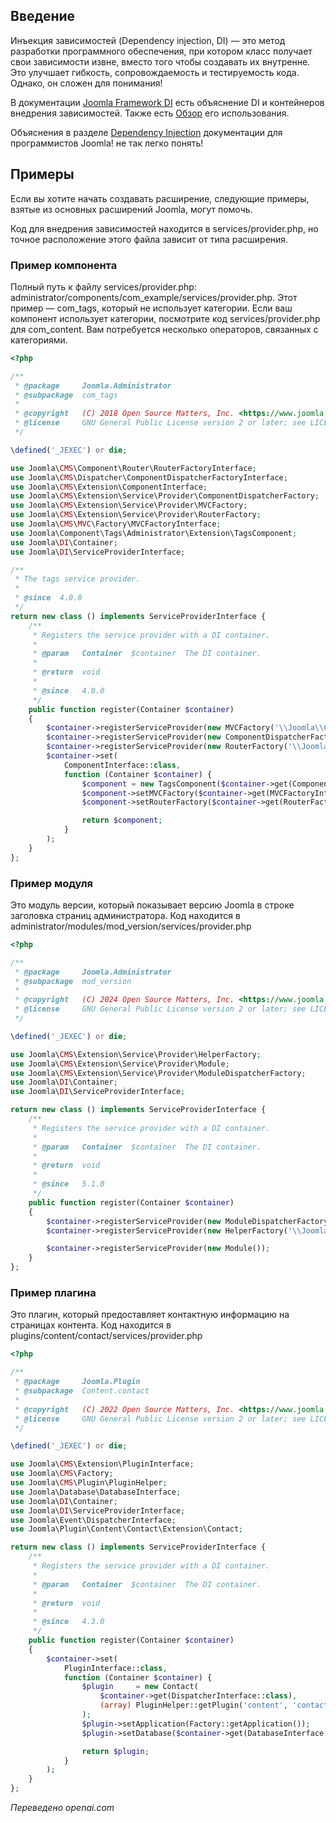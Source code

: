 <!-- Filename: J4.x:Dependency_Injection_in_Joomla_4 / Display title: Внедрение зависимостей -->

## Введение

Инъекция зависимостей (Dependency injection, DI) — это метод разработки программного обеспечения, при котором класс получает свои зависимости извне, вместо того чтобы создавать их внутренне. Это улучшает гибкость, сопровождаемость и тестируемость кода. Однако, он сложен для понимания!

В документации [Joomla Framework DI](https://github.com/joomla-framework/di/blob/4.x-dev/docs/why-dependency-injection.md) есть объяснение DI и контейнеров внедрения зависимостей. Также есть [Обзор](https://github.com/joomla-framework/di/blob/4.x-dev/docs/overview.md) его использования.

Объяснения в разделе [Dependency Injection](jdocmanual?article=docus/dependency-injection/index) документации для программистов Joomla! не так легко понять!

## Примеры

Если вы хотите начать создавать расширение, следующие примеры, взятые из основных расширений Joomla, могут помочь.

Код для внедрения зависимостей находится в services/provider.php, но точное расположение этого файла зависит от типа расширения.

### Пример компонента

Полный путь к файлу services/provider.php: administrator/components/com_example/services/provider.php. Этот пример — com_tags, который не использует категории. Если ваш компонент использует категории, посмотрите код services/provider.php для com_content. Вам потребуется несколько операторов, связанных с категориями.

```php
<?php

/**
 * @package     Joomla.Administrator
 * @subpackage  com_tags
 *
 * @copyright   (C) 2018 Open Source Matters, Inc. <https://www.joomla.org>
 * @license     GNU General Public License version 2 or later; see LICENSE.txt
 */

\defined('_JEXEC') or die;

use Joomla\CMS\Component\Router\RouterFactoryInterface;
use Joomla\CMS\Dispatcher\ComponentDispatcherFactoryInterface;
use Joomla\CMS\Extension\ComponentInterface;
use Joomla\CMS\Extension\Service\Provider\ComponentDispatcherFactory;
use Joomla\CMS\Extension\Service\Provider\MVCFactory;
use Joomla\CMS\Extension\Service\Provider\RouterFactory;
use Joomla\CMS\MVC\Factory\MVCFactoryInterface;
use Joomla\Component\Tags\Administrator\Extension\TagsComponent;
use Joomla\DI\Container;
use Joomla\DI\ServiceProviderInterface;

/**
 * The tags service provider.
 *
 * @since  4.0.0
 */
return new class () implements ServiceProviderInterface {
    /**
     * Registers the service provider with a DI container.
     *
     * @param   Container  $container  The DI container.
     *
     * @return  void
     *
     * @since   4.0.0
     */
    public function register(Container $container)
    {
        $container->registerServiceProvider(new MVCFactory('\\Joomla\\Component\\Tags'));
        $container->registerServiceProvider(new ComponentDispatcherFactory('\\Joomla\\Component\\Tags'));
        $container->registerServiceProvider(new RouterFactory('\\Joomla\\Component\\Tags'));
        $container->set(
            ComponentInterface::class,
            function (Container $container) {
                $component = new TagsComponent($container->get(ComponentDispatcherFactoryInterface::class));
                $component->setMVCFactory($container->get(MVCFactoryInterface::class));
                $component->setRouterFactory($container->get(RouterFactoryInterface::class));

                return $component;
            }
        );
    }
};
```

### Пример модуля

Это модуль версии, который показывает версию Joomla в строке заголовка страниц администратора. Код находится в administrator/modules/mod_version/services/provider.php

```php
<?php

/**
 * @package     Joomla.Administrator
 * @subpackage  mod_version
 *
 * @copyright   (C) 2024 Open Source Matters, Inc. <https://www.joomla.org>
 * @license     GNU General Public License version 2 or later; see LICENSE.txt
 */

\defined('_JEXEC') or die;

use Joomla\CMS\Extension\Service\Provider\HelperFactory;
use Joomla\CMS\Extension\Service\Provider\Module;
use Joomla\CMS\Extension\Service\Provider\ModuleDispatcherFactory;
use Joomla\DI\Container;
use Joomla\DI\ServiceProviderInterface;

return new class () implements ServiceProviderInterface {
    /**
     * Registers the service provider with a DI container.
     *
     * @param   Container  $container  The DI container.
     *
     * @return  void
     *
     * @since   5.1.0
     */
    public function register(Container $container)
    {
        $container->registerServiceProvider(new ModuleDispatcherFactory('\\Joomla\\Module\\Version'));
        $container->registerServiceProvider(new HelperFactory('\\Joomla\\Module\\Version\\Administrator\\Helper'));

        $container->registerServiceProvider(new Module());
    }
};
```

### Пример плагина

Это плагин, который предоставляет контактную информацию на страницах контента. Код находится в plugins/content/contact/services/provider.php

```php
<?php

/**
 * @package     Joomla.Plugin
 * @subpackage  Content.contact
 *
 * @copyright   (C) 2022 Open Source Matters, Inc. <https://www.joomla.org>
 * @license     GNU General Public License version 2 or later; see LICENSE.txt
 */

\defined('_JEXEC') or die;

use Joomla\CMS\Extension\PluginInterface;
use Joomla\CMS\Factory;
use Joomla\CMS\Plugin\PluginHelper;
use Joomla\Database\DatabaseInterface;
use Joomla\DI\Container;
use Joomla\DI\ServiceProviderInterface;
use Joomla\Event\DispatcherInterface;
use Joomla\Plugin\Content\Contact\Extension\Contact;

return new class () implements ServiceProviderInterface {
    /**
     * Registers the service provider with a DI container.
     *
     * @param   Container  $container  The DI container.
     *
     * @return  void
     *
     * @since   4.3.0
     */
    public function register(Container $container)
    {
        $container->set(
            PluginInterface::class,
            function (Container $container) {
                $plugin     = new Contact(
                    $container->get(DispatcherInterface::class),
                    (array) PluginHelper::getPlugin('content', 'contact')
                );
                $plugin->setApplication(Factory::getApplication());
                $plugin->setDatabase($container->get(DatabaseInterface::class));

                return $plugin;
            }
        );
    }
};
```

*Переведено openai.com*

